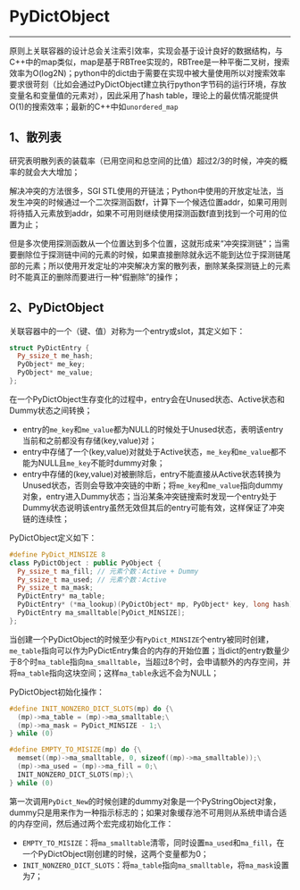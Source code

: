# **PyDictObject**
***

原则上关联容器的设计总会关注索引效率，实现会基于设计良好的数据结构，与C++中的map类似，map是基于RBTree实现的，RBTree是一种平衡二叉树，搜索效率为O(log2N)；python中的dict由于需要在实现中被大量使用所以对搜索效率要求很苛刻（比如会通过PyDictObject建立执行python字节码的运行环境，存放变量名和变量值的元素对），因此采用了hash table，理论上的最优情况能提供O(1)的搜索效率；最新的C++中如`unordered_map`

## **1、散列表**
研究表明散列表的装载率（已用空间和总空间的比值）超过2/3的时候，冲突的概率的就会大大增加；

解决冲突的方法很多，SGI STL使用的开链法；Python中使用的开放定址法，当发生冲突的时候通过一个二次探测函数f，计算下一个候选位置addr，如果可用则将待插入元素放到addr，如果不可用则继续使用探测函数f直到找到一个可用的位置为止；

但是多次使用探测函数从一个位置达到多个位置，这就形成来“冲突探测链”；当需要删除位于探测链中间的元素的时候，如果直接删除就永远不能到达位于探测链尾部的元素；所以使用开发定址的冲突解决方案的散列表，删除某条探测链上的元素时不能真正的删除而要进行一种“假删除”的操作；

## **2、PyDictObject**
关联容器中的一个（键、值）对称为一个entry或slot，其定义如下：
```C++
struct PyDictEntry {
  Py_ssize_t me_hash;
  PyObject* me_key;
  PyObject* me_value;
};
```
在一个PyDictObject生存变化的过程中，entry会在Unused状态、Active状态和Dummy状态之间转换；
  - entry的`me_key`和`me_value`都为NULL的时候处于Unused状态，表明该entry当前和之前都没有存储(key,value)对；
  - entry中存储了一个(key,value)对就处于Active状态，`me_key`和`me_value`都不能为NULL且`me_key`不能时dummy对象；
  - entry中存储的(key,value)对被删除后，entry不能直接从Active状态转换为Unused状态，否则会导致冲突链的中断；将`me_key`和`me_value`指向dummy对象，entry进入Dummy状态；当沿某条冲突链搜索时发现一个entry处于Dummy状态说明该entry虽然无效但其后的entry可能有效，这样保证了冲突链的连续性；

PyDictObject定义如下：
```C++
#define PyDict_MINSIZE 8
class PyDictObject : public PyObject {
  Py_ssize_t ma_fill; // 元素个数：Active + Dummy
  Py_ssize_t ma_used; // 元素个数：Active
  Py_ssize_t ma_mask;
  PyDictEntry* ma_table;
  PyDictEntry* (*ma_lookup)(PyDictObject* mp, PyObject* key, long hash);
  PyDictEntry ma_smalltable[PyDict_MINSIZE];
};
```
当创建一个PyDictObject的时候至少有`PyDict_MINSIZE`个entry被同时创建，`me_table`指向可以作为PyDictEntry集合的内存的开始位置；当dict的entry数量少于8个时`ma_table`指向`ma_smalltable`，当超过8个时，会申请额外的内存空间，并将`ma_table`指向这块空间；这样`ma_table`永远不会为NULL；

PyDictObject初始化操作：
```C++
#define INIT_NONZERO_DICT_SLOTS(mp) do {\
  (mp)->ma_table = (mp)->ma_smalltable;\
  (mp)->ma_mask = PyDict_MINSIZE - 1;\
} while (0)

#define EMPTY_TO_MISIZE(mp) do {\
  memset((mp)->ma_smalltable, 0, sizeof((mp)->ma_smalltable));\
  (mp)->ma_used = (mp)->ma_fill = 0;\
  INIT_NONZERO_DICT_SLOTS(mp);\
} while (0)
```
第一次调用`PyDict_New`的时候创建的dummy对象是一个PyStringObject对象，dummy只是用来作为一种指示标志的；如果对象缓存池不可用则从系统申请合适的内存空间，然后通过两个宏完成初始化工作：
  - `EMPTY_TO_MISIZE`：将`ma_smalltable`清零，同时设置`ma_used`和`ma_fill`，在一个PyDictObject刚创建的时候，这两个变量都为0；
  - `INIT_NONZERO_DICT_SLOTS`：将`ma_table`指向`ma_smalltable`，将`ma_mask`设置为7；
